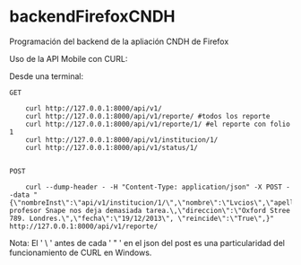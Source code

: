 backendFirefoxCNDH
==================

Programación del backend de la apliación CNDH de Firefox

Uso de la API Mobile con CURL:

Desde una terminal:

	GET
	
		curl http://127.0.0.1:8000/api/v1/
		curl http://127.0.0.1:8000/api/v1/reporte/ #todos los reporte
		curl http://127.0.0.1:8000/api/v1/reporte/1/ #el reporte con folio 1
		curl http://127.0.0.1:8000/api/v1/institucion/1/
		curl http://127.0.0.1:8000/api/v1/status/1/


	POST 
	
		curl --dump-header - -H "Content-Type: application/json" -X POST --data "{\"nombreInst\":\"api/v1/institucion/1/\",\"nombre\":\"Lvcios\",\"apellido\":\"Malfoi\",\"correo\":\"lmalfoi@slytherin.hogwarts.uk\",\"telefono\":\"1234567890001\",\"descripcion\":\"El profesor Snape nos deja demasiada tarea.\,\"direccion\":\"Oxford Stree 789. Londres.\",\"fecha\":\"19/12/2013\", \"reincide\":\"True\",}" http://127.0.0.1:8000/api/v1/reporte/
		
Nota: El ' \ ' antes de cada ' " ' en el json del post es una particularidad del funcionamiento de CURL en Windows.
